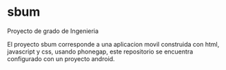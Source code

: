 sbum
====

Proyecto de grado de Ingenieria

El proyecto sbum corresponde a una aplicacion movil construida con html, javascript y css, usando phonegap, este repositorio se encuentra configurado con un proyecto android.


